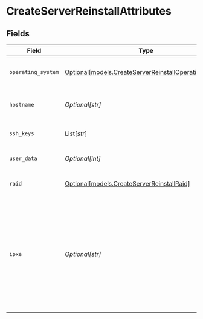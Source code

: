 # CreateServerReinstallAttributes


## Fields

| Field                                                                                                                                        | Type                                                                                                                                         | Required                                                                                                                                     | Description                                                                                                                                  |
| -------------------------------------------------------------------------------------------------------------------------------------------- | -------------------------------------------------------------------------------------------------------------------------------------------- | -------------------------------------------------------------------------------------------------------------------------------------------- | -------------------------------------------------------------------------------------------------------------------------------------------- |
| `operating_system`                                                                                                                           | [Optional[models.CreateServerReinstallOperatingSystem]](../models/createserverreinstalloperatingsystem.md)                                   | :heavy_minus_sign:                                                                                                                           | The OS selected for the reinstall process                                                                                                    |
| `hostname`                                                                                                                                   | *Optional[str]*                                                                                                                              | :heavy_minus_sign:                                                                                                                           | The server hostname to set upon reinstall                                                                                                    |
| `ssh_keys`                                                                                                                                   | List[*str*]                                                                                                                                  | :heavy_minus_sign:                                                                                                                           | SSH Keys to set upon reinstall                                                                                                               |
| `user_data`                                                                                                                                  | *Optional[int]*                                                                                                                              | :heavy_minus_sign:                                                                                                                           | User data to set upon reinstall                                                                                                              |
| `raid`                                                                                                                                       | [Optional[models.CreateServerReinstallRaid]](../models/createserverreinstallraid.md)                                                         | :heavy_minus_sign:                                                                                                                           | RAID mode for the server                                                                                                                     |
| `ipxe`                                                                                                                                       | *Optional[str]*                                                                                                                              | :heavy_minus_sign:                                                                                                                           | URL where iPXE script is stored on, OR the iPXE script encoded in base64. This attribute is required when operating system iPXE is selected. |